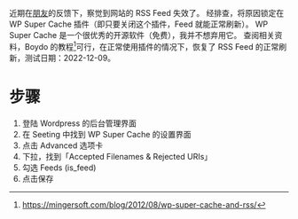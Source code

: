 近期在[朋友](http://capturemoments.cn/)的反馈下，察觉到网站的 RSS Feed 失效了。
经排查，将原因锁定在 WP Super Cache 插件（即只要关闭这个插件，Feed 就能正常刷新）。
WP Super Cache 是一个很优秀的开源软件（免费），我并不想弃用它。
查阅相关资料，Boydo 的教程[^1]可行，在正常使用插件的情况下，恢复了 RSS Feed 的正常刷新，测试日期：2022-12-09。

# 步骤
1. 登陆 Wordpress 的后台管理界面
2. 在 Seeting 中找到 WP Super Cache 的设置界面
3. 点击 Advanced 选项卡
4. 下拉，找到「Accepted Filenames & Rejected URIs」
5. 勾选 Feeds (is_feed)
6. 点击保存

[^1]: https://mingersoft.com/blog/2012/08/wp-super-cache-and-rss/